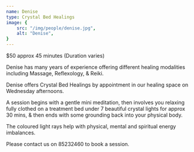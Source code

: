 ```yaml
---
name: Denise
type: Crystal Bed Healings
image: {
    src: "/img/people/denise.jpg",
    alt: "Denise",
}
---
```


$50 approx 45 minutes (Duration varies)

Denise has many years of experience offering different healing modalities including Massage, Reflexology, & Reiki.

Denise offers Crystal Bed Healings by appointment in our healing space on Wednesday afternoons.

A session begins with a gentle mini meditation, then involves you relaxing fully clothed on a treatment bed under 7 beautiful crystal lights for approx 30 mins, & then ends with some grounding back into your physical body.

The coloured light rays help with physical, mental and spiritual energy imbalances.

Please contact us on 85232460 to book a session.